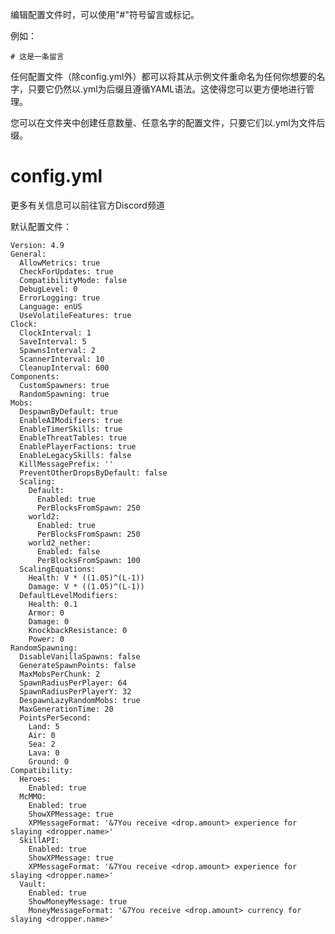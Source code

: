 编辑配置文件时，可以使用"#"符号留言或标记。

例如：

    # 这是一条留言

任何配置文件（除config.yml外）都可以将其从示例文件重命名为任何你想要的名字，只要它仍然以.yml为后缀且遵循YAML语法。这使得您可以更方便地进行管理。

您可以在文件夹中创建任意数量、任意名字的配置文件，只要它们以.yml为文件后缀。

# config.yml
更多有关信息可以前往官方Discord频道

默认配置文件：

    Version: 4.9
    General:
      AllowMetrics: true
      CheckForUpdates: true
      CompatibilityMode: false
      DebugLevel: 0
      ErrorLogging: true
      Language: enUS
      UseVolatileFeatures: true
    Clock:
      ClockInterval: 1
      SaveInterval: 5
      SpawnsInterval: 2
      ScannerInterval: 10
      CleanupInterval: 600
    Components:
      CustomSpawners: true
      RandomSpawning: true
    Mobs:
      DespawnByDefault: true
      EnableAIModifiers: true
      EnableTimerSkills: true
      EnableThreatTables: true
      EnablePlayerFactions: true
      EnableLegacySkills: false
      KillMessagePrefix: ''
      PreventOtherDropsByDefault: false
      Scaling:
        Default:
          Enabled: true
          PerBlocksFromSpawn: 250
        world2:
          Enabled: true
          PerBlocksFromSpawn: 250
        world2_nether:
          Enabled: false
          PerBlocksFromSpawn: 100
      ScalingEquations:
        Health: V * ((1.05)^(L-1))
        Damage: V * ((1.05)^(L-1))
      DefaultLevelModifiers:
        Health: 0.1
        Armor: 0
        Damage: 0
        KnockbackResistance: 0
        Power: 0
    RandomSpawning:
      DisableVanillaSpawns: false
      GenerateSpawnPoints: false
      MaxMobsPerChunk: 2
      SpawnRadiusPerPlayer: 64
      SpawnRadiusPerPlayerY: 32
      DespawnLazyRandomMobs: true
      MaxGenerationTime: 20
      PointsPerSecond:
        Land: 5
        Air: 0
        Sea: 2
        Lava: 0
        Ground: 0
    Compatibility:
      Heroes:
        Enabled: true
      McMMO:
        Enabled: true
        ShowXPMessage: true
        XPMessageFormat: '&7You receive <drop.amount> experience for slaying <dropper.name>'
      SkillAPI:
        Enabled: true
        ShowXPMessage: true
        XPMessageFormat: '&7You receive <drop.amount> experience for slaying <dropper.name>'
      Vault:
        Enabled: true
        ShowMoneyMessage: true
        MoneyMessageFormat: '&7You receive <drop.amount> currency for slaying <dropper.name>'